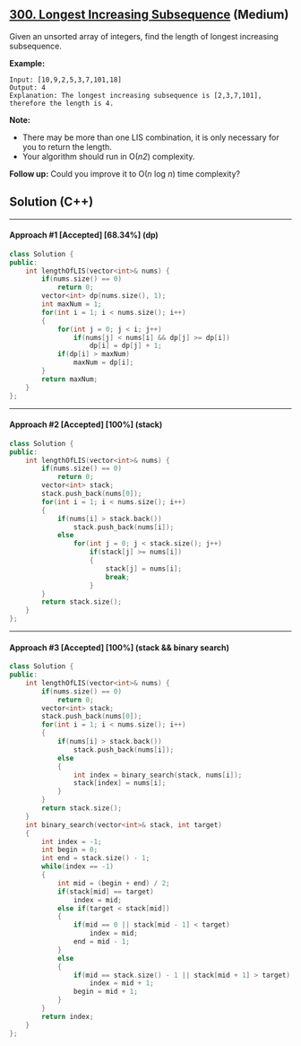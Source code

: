 ## [300. Longest Increasing Subsequence](https://leetcode.com/problems/longest-increasing-subsequence/) (Medium)

Given an unsorted array of integers, find the length of longest increasing subsequence.

**Example:**

```
Input: [10,9,2,5,3,7,101,18]
Output: 4 
Explanation: The longest increasing subsequence is [2,3,7,101], therefore the length is 4. 
```

**Note:** 

- There may be more than one LIS combination, it is only necessary for you to return the length.
- Your algorithm should run in O(*n2*) complexity.

**Follow up:** Could you improve it to O(*n* log *n*) time complexity?

## Solution (C++)

---

#### Approach #1  [Accepted] [68.34%] (dp)

```c++
class Solution {
public:
    int lengthOfLIS(vector<int>& nums) {
        if(nums.size() == 0)
            return 0;
        vector<int> dp(nums.size(), 1);
        int maxNum = 1;
        for(int i = 1; i < nums.size(); i++)
        {
            for(int j = 0; j < i; j++)
                if(nums[j] < nums[i] && dp[j] >= dp[i])
                    dp[i] = dp[j] + 1;
            if(dp[i] > maxNum)
                maxNum = dp[i];
        }
        return maxNum;
    }
};
```

---

#### Approach #2  [Accepted] [100%] (stack)

```c++
class Solution {
public:
    int lengthOfLIS(vector<int>& nums) {
        if(nums.size() == 0)
            return 0;
        vector<int> stack;
        stack.push_back(nums[0]);
        for(int i = 1; i < nums.size(); i++)
        {
            if(nums[i] > stack.back())
                stack.push_back(nums[i]);
            else
                for(int j = 0; j < stack.size(); j++)
                    if(stack[j] >= nums[i])
                    {
                        stack[j] = nums[i];
                        break;
                    }
        }
        return stack.size();
    }
};
```

---

#### Approach #3  [Accepted] [100%] (stack &&  binary search)

```c++
class Solution {
public:
    int lengthOfLIS(vector<int>& nums) {
        if(nums.size() == 0)
            return 0;
        vector<int> stack;
        stack.push_back(nums[0]);
        for(int i = 1; i < nums.size(); i++)
        {
            if(nums[i] > stack.back())
                stack.push_back(nums[i]);
            else
            {
                int index = binary_search(stack, nums[i]);
                stack[index] = nums[i];
            }
        }
        return stack.size();
    }
    int binary_search(vector<int>& stack, int target)
    {
        int index = -1;
        int begin = 0;
        int end = stack.size() - 1;
        while(index == -1)
        {
            int mid = (begin + end) / 2;
            if(stack[mid] == target)
                index = mid;
            else if(target < stack[mid])
            {
                if(mid == 0 || stack[mid - 1] < target)
                    index = mid;
                end = mid - 1;
            }
            else
            {
                if(mid == stack.size() - 1 || stack[mid + 1] > target)
                    index = mid + 1;
                begin = mid + 1;
            }
        }
        return index;
    }
};
```

